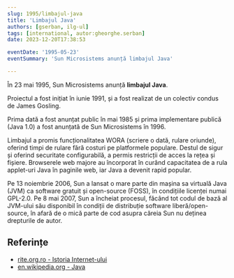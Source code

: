```yaml
---
slug: 1995/limbajul-java
title: 'Limbajul Java'
authors: [gserban, ilg-ul]
tags: [international, autor:gheorghe.serban]
date: 2023-12-20T17:38:53

eventDate: '1995-05-23'
eventSummary: 'Sun Microsistems anunță limbajul Java'

---
```


În 23 mai 1995, Sun Microsistems anunță **limbajul Java**.

<!-- truncate -->

Proiectul a fost inițiat în iunie 1991, și a fost realizat de un
colectiv condus de James Gosling.

Prima dată a fost anunțat public în mai 1985 și
prima implementare publică (Java 1.0) a fost anunțată de Sun Microsistems
în 1996.

Limbajul a promis funcționalitatea WORA (scriere o dată, rulare oriunde),
oferind timpi de rulare fără costuri pe platformele populare. Destul de
sigur și oferind securitate configurabilă, a permis restricții de acces
la rețea și fișiere. Browserele web majore au încorporat în curând
capacitatea de a rula applet-uri Java în paginile web, iar Java
a devenit rapid popular.

Pe 13 noiembrie 2006, Sun a lansat o mare parte din mașina sa virtuală
Java (JVM) ca software gratuit și open-source (FOSS), în condițiile
licenței numai GPL-2.0. Pe 8 mai 2007, Sun a încheiat procesul,
făcând tot codul de bază al JVM-ului său disponibil în condiții de
distribuție software liberă/open-source, în afară de o mică parte
de cod asupra căreia Sun nu deținea drepturile de autor.

## Referințe

- [rite.org.ro - Istoria Internet-ului](https://rite.org.ro/istoria-internetului/)
- [en.wikipedia.org - Java](https://en.wikipedia.org/wiki/Java_(programming_language))
